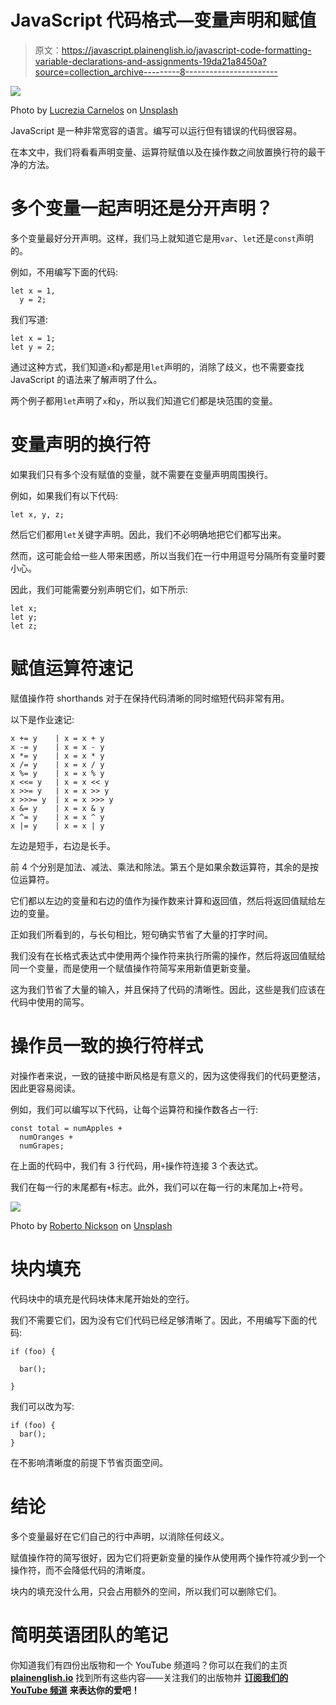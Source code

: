 # JavaScript 代码格式—变量声明和赋值

> 原文：<https://javascript.plainenglish.io/javascript-code-formatting-variable-declarations-and-assignments-19da21a8450a?source=collection_archive---------8----------------------->

![](img/9826257af0fc3223eafd2a9251cdee88.png)

Photo by [Lucrezia Carnelos](https://unsplash.com/@ciabattespugnose?utm_source=medium&utm_medium=referral) on [Unsplash](https://unsplash.com?utm_source=medium&utm_medium=referral)

JavaScript 是一种非常宽容的语言。编写可以运行但有错误的代码很容易。

在本文中，我们将看看声明变量、运算符赋值以及在操作数之间放置换行符的最干净的方法。

# 多个变量一起声明还是分开声明？

多个变量最好分开声明。这样，我们马上就知道它是用`var`、`let`还是`const`声明的。

例如，不用编写下面的代码:

```
let x = 1,
  y = 2;
```

我们写道:

```
let x = 1;
let y = 2;
```

通过这种方式，我们知道`x`和`y`都是用`let`声明的，消除了歧义，也不需要查找 JavaScript 的语法来了解声明了什么。

两个例子都用`let`声明了`x`和`y`，所以我们知道它们都是块范围的变量。

# 变量声明的换行符

如果我们只有多个没有赋值的变量，就不需要在变量声明周围换行。

例如，如果我们有以下代码:

```
let x, y, z;
```

然后它们都用`let`关键字声明。因此，我们不必明确地把它们都写出来。

然而，这可能会给一些人带来困惑，所以当我们在一行中用逗号分隔所有变量时要小心。

因此，我们可能需要分别声明它们，如下所示:

```
let x;
let y;
let z;
```

# 赋值运算符速记

赋值操作符 shorthands 对于在保持代码清晰的同时缩短代码非常有用。

以下是作业速记:

```
x += y    | x = x + y
x -= y    | x = x - y
x *= y    | x = x * y
x /= y    | x = x / y
x %= y    | x = x % y
x <<= y   | x = x << y
x >>= y   | x = x >> y
x >>>= y  | x = x >>> y
x &= y    | x = x & y
x ^= y    | x = x ^ y
x |= y    | x = x | y
```

左边是短手，右边是长手。

前 4 个分别是加法、减法、乘法和除法。第五个是如果余数运算符，其余的是按位运算符。

它们都以左边的变量和右边的值作为操作数来计算和返回值，然后将返回值赋给左边的变量。

正如我们所看到的，与长句相比，短句确实节省了大量的打字时间。

我们没有在长格式表达式中使用两个操作符来执行所需的操作，然后将返回值赋给同一个变量，而是使用一个赋值操作符简写来用新值更新变量。

这为我们节省了大量的输入，并且保持了代码的清晰性。因此，这些是我们应该在代码中使用的简写。

# 操作员一致的换行符样式

对操作者来说，一致的链接中断风格是有意义的，因为这使得我们的代码更整洁，因此更容易阅读。

例如，我们可以编写以下代码，让每个运算符和操作数各占一行:

```
const total = numApples +
  numOranges +
  numGrapes;
```

在上面的代码中，我们有 3 行代码，用`+`操作符连接 3 个表达式。

我们在每一行的末尾都有`+`标志。此外，我们可以在每一行的末尾加上`+`符号。

![](img/dec38b5786b08a01d587a39fd4f3dbe2.png)

Photo by [Roberto Nickson](https://unsplash.com/@rpnickson?utm_source=medium&utm_medium=referral) on [Unsplash](https://unsplash.com?utm_source=medium&utm_medium=referral)

# 块内填充

代码块中的填充是代码块体末尾开始处的空行。

我们不需要它们，因为没有它们代码已经足够清晰了。因此，不用编写下面的代码:

```
if (foo) {

  bar();

}
```

我们可以改为写:

```
if (foo) {
  bar();
}
```

在不影响清晰度的前提下节省页面空间。

# 结论

多个变量最好在它们自己的行中声明，以消除任何歧义。

赋值操作符的简写很好，因为它们将更新变量的操作从使用两个操作符减少到一个操作符，而不会降低代码的清晰度。

块内的填充没什么用，只会占用额外的空间，所以我们可以删除它们。

# **简明英语团队的笔记**

你知道我们有四份出版物和一个 YouTube 频道吗？你可以在我们的主页 [**plainenglish.io**](https://plainenglish.io/) 找到所有这些内容——关注我们的出版物并 [**订阅我们的 YouTube 频道**](https://www.youtube.com/channel/UCtipWUghju290NWcn8jhyAw) **来表达你的爱吧！**